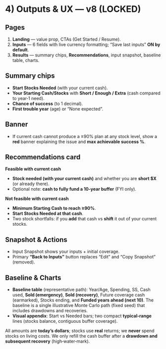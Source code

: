 # 4) Outputs & UX — v8 (LOCKED)

## Pages
1) **Landing** — value prop, CTAs (Get Started / Resume).  
2) **Inputs** — 6 fields with live currency formatting; “Save last inputs” **ON by default**.  
3) **Results** — summary chips, **Recommendations**, input snapshot, baseline table, charts.

## Summary chips
- **Start Stocks Needed** (with your current cash).  
- **Your Starting Cash/Stocks** with **Short / Enough / Extra** (cash compared to year‑1 need).  
- **Chance of success** (to 1 decimal).  
- **First trouble year** (age) or “None expected”.

## Banner
- If current cash cannot produce a ≥90% plan at any stock level, show a **red** banner explaining the issue and **max achievable success %**.

## Recommendations card
**Feasible with current cash**  
- **Stock needed (with your current cash)** and whether you are **short $X** (or already there).  
- Optional note: **cash to fully fund a 10‑year buffer** (FYI only).

**Not feasible with current cash**  
- **Minimum Starting Cash to reach ≥90%**.  
- **Start Stocks Needed at that cash**.  
- Two stock shortfalls: if you **add** that cash vs **shift** it out of your current stocks.

## Snapshot & Actions
- Input Snapshot shows your inputs + initial coverage.  
- Primary **“Back to Inputs”** button replaces “Edit” and “Copy Snapshot” (removed).

## Baseline & Charts
- **Baseline table** (representative path): Year/Age, Spending, SS, Cash used, **Sold (emergency)**, **Sold (recovery)**, Future coverage cash (earmarked), Stocks ending, and **Funded years ahead (next 10)**. The baseline is a single illustrative Monte Carlo path (fixed seed) that includes drawdowns and recoveries.  
- **Visual appendix**: Start vs Needed bars; two compact **typical‑range** lines (stocks balance, contiguous buffer coverage).

All amounts are **today’s dollars**; stocks use **real** returns; we **never** spend stocks on living costs. We only refill the cash buffer after a **drawdown and subsequent recovery** (high‑water‑mark).
